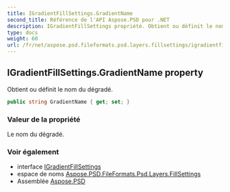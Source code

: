 ```yaml
---
title: IGradientFillSettings.GradientName
second_title: Référence de l'API Aspose.PSD pour .NET
description: IGradientFillSettings propriété. Obtient ou définit le nom du dégradé.
type: docs
weight: 60
url: /fr/net/aspose.psd.fileformats.psd.layers.fillsettings/igradientfillsettings/gradientname/
---
```

## IGradientFillSettings.GradientName property

Obtient ou définit le nom du dégradé.

```csharp
public string GradientName { get; set; }
```

### Valeur de la propriété

Le nom du dégradé.

### Voir également

* interface [IGradientFillSettings](../)
* espace de noms [Aspose.PSD.FileFormats.Psd.Layers.FillSettings](../../igradientfillsettings/)
* Assemblée [Aspose.PSD](../../../)


